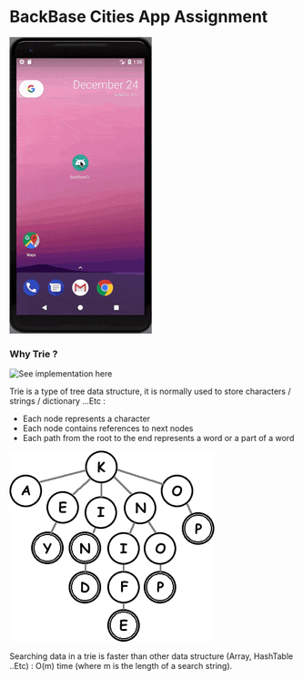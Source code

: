 # BackBase Cities App Assignment

![Demo](backbase.gif)

### Why Trie ?

![See implementation here](app/src/main/java/aeramli/ma/backbasecitiesapp/data)

Trie is a type of tree data structure, it is normally used to store characters / strings / dictionary ...Etc :

* Each node represents a character
* Each node contains references to next nodes
* Each path from the root to the end represents a word or a part of a word

![Trie](trie_example.png)

Searching data in a trie is faster than other data structure (Array, HashTable ..Etc) : O(m) time (where m is the length of a search string).